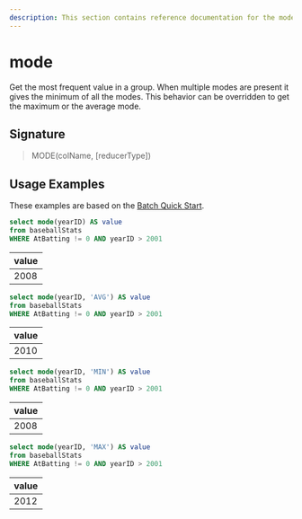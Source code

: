 ```yaml
---
description: This section contains reference documentation for the mode function.
---
```


# mode

Get the most frequent value in a group. 
When multiple modes are present it gives the minimum of all the modes. 
This behavior can be overridden to get the maximum or the average mode.

## Signature

> MODE(colName, [reducerType])

## Usage Examples

These examples are based on the [Batch Quick Start](../../basics/getting-started/quick-start.md#batch).

```sql
select mode(yearID) AS value
from baseballStats 
WHERE AtBatting != 0 AND yearID > 2001

```

| value   | 
| ------------- |
| 2008 | 

```sql
select mode(yearID, 'AVG') AS value
from baseballStats 
WHERE AtBatting != 0 AND yearID > 2001

```

| value   | 
| ------------- |
| 2010 | 

```sql
select mode(yearID, 'MIN') AS value
from baseballStats 
WHERE AtBatting != 0 AND yearID > 2001

```

| value   | 
| ------------- |
| 2008 | 


```sql
select mode(yearID, 'MAX') AS value
from baseballStats 
WHERE AtBatting != 0 AND yearID > 2001

```

| value   | 
| ------------- |
| 2012 |     